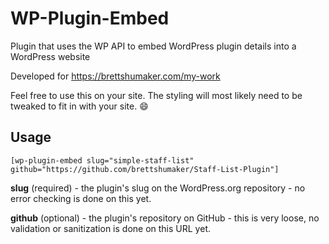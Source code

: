 # WP-Plugin-Embed
Plugin that uses the WP API to embed WordPress plugin details into a WordPress website

Developed for https://brettshumaker.com/my-work

Feel free to use this on your site. The styling will most likely need to be tweaked to fit in with your site. 😄

## Usage
`[wp-plugin-embed slug="simple-staff-list" github="https://github.com/brettshumaker/Staff-List-Plugin"]`

**slug** (required) - the plugin's slug on the WordPress.org repository - no error checking is done on this yet.

**github** (optional) - the plugin's repository on GitHub - this is very loose, no validation or sanitization is done on this URL yet. 
